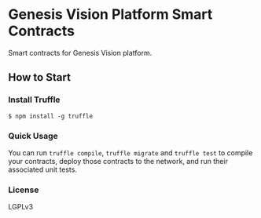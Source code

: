 # Genesis Vision Platform Smart Contracts
Smart contracts for Genesis Vision platform.

## How to Start

### Install Truffle

```
$ npm install -g truffle
```

### Quick Usage

You can run `truffle compile`, `truffle migrate` and `truffle test` to compile your contracts, deploy those contracts to the network, and run their associated unit tests.

### License

LGPLv3
